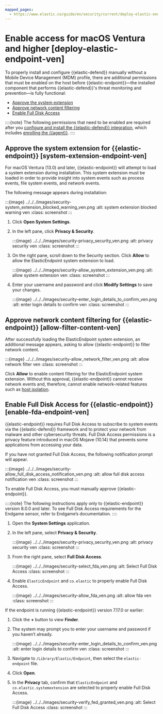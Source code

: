```yaml
---
mapped_pages:
  - https://www.elastic.co/guide/en/security/current/deploy-elastic-endpoint-ven.html
---
```


# Enable access for macOS Ventura and higher [deploy-elastic-endpoint-ven]

To properly install and configure {{elastic-defend}} manually without a Mobile Device Management (MDM) profile, there are additional permissions that must be enabled on the host before {{elastic-endpoint}}—the installed component that performs {{elastic-defend}}'s threat monitoring and prevention—is fully functional:

* [Approve the system extension](#system-extension-endpoint-ven)
* [Approve network content filtering](#allow-filter-content-ven)
* [Enable Full Disk Access](#enable-fda-endpoint-ven)

::::{note}
The following permissions that need to be enabled are required after you [configure and install the {{elastic-defend}} integration](/reference/security/elastic-defend/install-endpoint.md), which includes [enrolling the {{agent}}](/reference/security/elastic-defend/install-endpoint.md#enroll-security-agent).
::::



## Approve the system extension for {{elastic-endpoint}} [system-extension-endpoint-ven]

For macOS Ventura (13.0) and later, {{elastic-endpoint}} will attempt to load a system extension during installation. This system extension must be loaded in order to provide insight into system events such as process events, file system events, and network events.

The following message appears during installation:

:::{image} ../../../images/security-system_extension_blocked_warning_ven.png
:alt: system extension blocked warning ven
:class: screenshot
:::

1. Click **Open System Settings**.
2. In the left pane, click **Privacy & Security**.

    :::{image} ../../../images/security-privacy_security_ven.png
    :alt: privacy security ven
    :class: screenshot
    :::

3. On the right pane, scroll down to the Security section. Click **Allow** to allow the ElasticEndpoint system extension to load.

    :::{image} ../../../images/security-allow_system_extension_ven.png
    :alt: allow system extension ven
    :class: screenshot
    :::

4. Enter your username and password and click **Modify Settings** to save your changes.

    :::{image} ../../../images/security-enter_login_details_to_confirm_ven.png
    :alt: enter login details to confirm ven
    :class: screenshot
    :::



## Approve network content filtering for {{elastic-endpoint}} [allow-filter-content-ven]

After successfully loading the ElasticEndpoint system extension, an additional message appears, asking to allow {{elastic-endpoint}} to filter network content.

:::{image} ../../../images/security-allow_network_filter_ven.png
:alt: allow network filter ven
:class: screenshot
:::

Click **Allow** to enable content filtering for the ElasticEndpoint system extension. Without this approval, {{elastic-endpoint}} cannot receive network events and, therefore, cannot enable network-related features such as [host isolation](docs-content://solutions/security/endpoint-response-actions/isolate-host.md).


## Enable Full Disk Access for {{elastic-endpoint}} [enable-fda-endpoint-ven]

{{elastic-endpoint}} requires Full Disk Access to subscribe to system events via the {{elastic-defend}} framework and to protect your network from malware and other cybersecurity threats. Full Disk Access permissions is a privacy feature introduced in macOS Mojave (10.14) that prevents some applications from accessing your data.

If you have not granted Full Disk Access, the following notification prompt will appear.

:::{image} ../../../images/security-allow_full_disk_access_notification_ven.png
:alt: allow full disk access notification ven
:class: screenshot
:::

To enable Full Disk Access, you must manually approve {{elastic-endpoint}}.

::::{note}
The following instructions apply only to {{elastic-endpoint}} version 8.0.0 and later. To see Full Disk Access requirements for the Endgame sensor, refer to Endgame’s documentation.
::::


1. Open the **System Settings** application.
2. In the left pane, select **Privacy & Security**.

    :::{image} ../../../images/security-privacy_security_ven.png
    :alt: privacy security ven
    :class: screenshot
    :::

3. From the right pane, select **Full Disk Access**.

    :::{image} ../../../images/security-select_fda_ven.png
    :alt: Select Full Disk Access
    :class: screenshot
    :::

4. Enable `ElasticEndpoint` and `co.elastic` to properly enable Full Disk Access.

    :::{image} ../../../images/security-allow_fda_ven.png
    :alt: allow fda ven
    :class: screenshot
    :::


If the endpoint is running {{elastic-endpoint}} version 7.17.0 or earlier:

1. Click the **+** button to view **Finder**.
2. The system may prompt you to enter your username and password if you haven’t already.

    :::{image} ../../../images/security-enter_login_details_to_confirm_ven.png
    :alt: enter login details to confirm ven
    :class: screenshot
    :::

3. Navigate to `/Library/Elastic/Endpoint`, then select the `elastic-endpoint` file.
4. Click **Open**.
5. In the **Privacy** tab, confirm that `ElasticEndpoint` and `co.elastic.systemextension` are selected to properly enable Full Disk Access.

    :::{image} ../../../images/security-verify_fed_granted_ven.png
    :alt: Select Full Disk Access
    :class: screenshot
    :::
